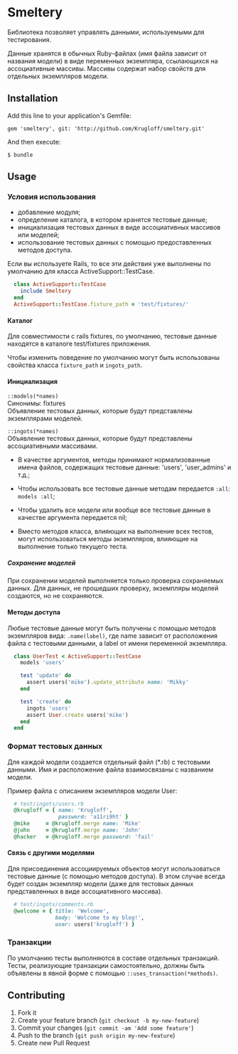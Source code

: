 # Smeltery

Библиотека позволяет управлять данными, используемыми для тестирования.

Данные хранятся в обычных Ruby-файлах (имя файла зависит от названия модели) в виде переменных экземпляра, ссылающихся на ассоциативные массивы. Массивы содержат набор свойств для отдельных экземпляров модели.

## Installation

Add this line to your application's Gemfile:

    gem 'smeltery', git: 'http://github.com/Krugloff/smeltery.git'

And then execute:

    $ bundle

## Usage

### Условия использования

+ добавление модуля;
+ определение каталога, в котором хранятся тестовые данные;
+ инициализация тестовых данных в виде ассоциативных массивов или моделей;
+ использование тестовых данных с помощью предоставленных методов доступа.


Если вы используете Rails, то все эти действия уже выполнены по умолчанию для класса ActiveSupport::TestCase.

```ruby
  class ActiveSupport::TestCase
    include Smeltery
  end
  ActiveSupport::TestCase.fixture_path = 'test/fixtures/'
```

#### Каталог

Для совместимости с rails fixtures, по умолчанию, тестовые данные находятся в каталоге test/fixtures приложения.

Чтобы изменить поведение по умолчанию могут быть использованы свойства класса `fixture_path` и `ingots_path`.

#### Инициализация

`::models(*names)`  
Синонимы: fixtures  
Объявление тестовых данных, которые будут представлены экземплярами моделей.

`::ingots(*names)`  
Объявление тестовых данных, которые будут представлены ассоциативными массивами.

+ В качестве аргументов, методы принимают нормализованные имена файлов, содержащих тестовые данные: 'users', 'user_admins' и т.д.;

+ Чтобы использовать все тестовые данные методам передается `:all`:  
`models :all`;

+ Чтобы удалить все модели или вообще все тестовые данные в качестве аргумента передается nil;

+ Вместо методов класса, влияющих на выполнение всех тестов, могут использоваться методы экземпляров, влияющие на выполнение только текущего теста.

##### Сохранение моделей

При сохранении моделей выполняется только проверка сохраняемых данных. Для данных, не прошедших проверку, экземпляры моделей создаются, но не сохраняются.

#### Методы доступа

Любые тестовые данные могут быть получены с помощью методов экземпляров вида: `.name(label)`, где name зависит от расположения файла с тестовыми данными, а label от имени переменной экземпляра.

```ruby
  class UserTest < ActiveSupport::TestCase
    models 'users'

    test 'update' do
      assert users('mike').update_attribute name: 'Mikky'
    end

    test 'create' do
      ingots 'users'
      assert User.create users('mike')
    end
  end
```

### Формат тестовых данных

Для каждой модели создается отдельный файл (*.rb) с тестовыми данными. Имя и расположение файла взаимосвязаны с названием модели.

Пример файла с описанием экземпляров модели User:
```ruby
  # test/ingots/users.rb
  @krugloff = { name: 'Krugloff',
                password: 'a11ri9ht' }
  @mike     = @krugloff.merge name: 'Mike'
  @john     = @krugloff.merge name: 'John'
  @hacker   = @krugloff.merge password: 'fail'
```

#### Связь с другими моделями

Для присоединения ассоциируемых объектов могут использоваться тестовые данные (с помощью методов доступа). В этом случае всегда будет создан экземпляр модели (даже для тестовых данных представленных в виде ассоциативного массива).

```ruby
  # test/ingots/comments.rb
  @welcome = { title: 'Welcome',
               body: 'Welcome to my blog!',
               user: users('krugloff') }
```

### Транзакции

По умолчанию тесты выполняются в составе отдельных транзакций. Тесты, реализующие транзакции самостоятельно, должны быть объявлены в явной форме с помощью `::uses_transaction(*methods)`.

## Contributing

1. Fork it
2. Create your feature branch (`git checkout -b my-new-feature`)
3. Commit your changes (`git commit -am 'Add some feature'`)
4. Push to the branch (`git push origin my-new-feature`)
5. Create new Pull Request

